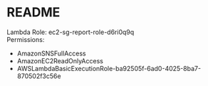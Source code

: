 # README

Lambda Role: ec2-sg-report-role-d6ri0q9q      
Permissions:
  - AmazonSNSFullAccess
  - AmazonEC2ReadOnlyAccess
  - AWSLambdaBasicExecutionRole-ba92505f-6ad0-4025-8ba7-870502f3c56e
